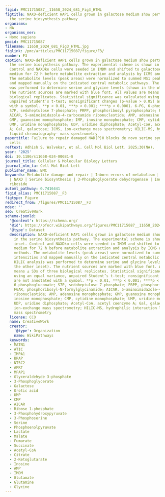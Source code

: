 ```yaml
---
figid: PMC11715087__11658_2024_681_Fig3_HTML
figtitle: NAXD-deficient HAP1 cells grown in galactose medium show perturbations in
  the serine biosynthesis pathway
organisms:
- NA
organisms_ner:
- Homo sapiens
pmcid: PMC11715087
filename: 11658_2024_681_Fig3_HTML.jpg
figlink: /pmc/articles/PMC11715087/figure/F3/
number: F3
caption: NAXD-deficient HAP1 cells grown in galactose medium show perturbations in
  the serine biosynthesis pathway. The experimental scheme is shown in the blue inset.
  Control and NAXDko cells were seeded in IMDM and shifted to galactose-containing
  medium for 72 h before metabolite extraction and analysis by ICMS and HILIC-MS methods.
  The metabolite levels (peak areas) were normalized to summed MS1 peak intensities
  and mapped manually on the indicated central metabolic pathways. The HILIC analysis
  was performed to determine serine and glycine levels (shown in the other inset).
  The nutrient sources are marked with blue font. All values are means ± SDs of three
  biological replicates. Statistical significance was calculated using an equal variance,
  unpaired Student’s t-test; nonsignificant changes (p-value > 0.05) are not annotated
  with a symbol. **p < 0.01, ***p < 0.001; ****p < 0.0001. 6-PG, 6-phosphogluconate;
  S7P, sedoheptulose 7-phosphate; PRPP, phosphoribosyl pyrophosphate; FGAR, phosphoribosyl-N-formylglycinamide;
  AICAR, 5-aminoimidazole-4-carboxamide ribonucleotide; AMP, adenosine monophosphate;
  GMP, guanosine monophosphate; IMP, inosine monophosphate; CMP, cytidine monophosphate;
  UMP, uridine monophosphate; UDP, uridine diphosphate; Acetyl-CoA, acetyl coenzyme
  A; Gal, galactose; ICMS, ion-exchange mass spectrometry; HILIC-MS, hydrophilic interaction
  liquid chromatography- mass spectrometry
papertitle: Failure to repair damaged NAD(P)H blocks de novo serine synthesis in human
  cells
reftext: Adhish S. Walvekar, et al. Cell Mol Biol Lett. 2025;30(NA).
year: '2025'
doi: 10.1186/s11658-024-00681-8
journal_title: Cellular & Molecular Biology Letters
journal_nlm_ta: Cell Mol Biol Lett
publisher_name: BMC
keywords: Metabolite damage and repair | Inborn errors of metabolism | NAD(P)H hydration
  | NAXD | Serine biosynthesis | 3-Phosphoglycerate dehydrogenase | Inosine | Nicotinamide
  riboside
automl_pathway: 0.7416441
figid_alias: PMC11715087__F3
figtype: Figure
redirect_from: /figures/PMC11715087__F3
ndex: ''
seo: CreativeWork
schema-jsonld:
  '@context': https://schema.org/
  '@id': https://pfocr.wikipathways.org/figures/PMC11715087__11658_2024_681_Fig3_HTML.html
  '@type': Dataset
  description: NAXD-deficient HAP1 cells grown in galactose medium show perturbations
    in the serine biosynthesis pathway. The experimental scheme is shown in the blue
    inset. Control and NAXDko cells were seeded in IMDM and shifted to galactose-containing
    medium for 72 h before metabolite extraction and analysis by ICMS and HILIC-MS
    methods. The metabolite levels (peak areas) were normalized to summed MS1 peak
    intensities and mapped manually on the indicated central metabolic pathways. The
    HILIC analysis was performed to determine serine and glycine levels (shown in
    the other inset). The nutrient sources are marked with blue font. All values are
    means ± SDs of three biological replicates. Statistical significance was calculated
    using an equal variance, unpaired Student’s t-test; nonsignificant changes (p-value > 0.05)
    are not annotated with a symbol. **p < 0.01, ***p < 0.001; ****p < 0.0001. 6-PG,
    6-phosphogluconate; S7P, sedoheptulose 7-phosphate; PRPP, phosphoribosyl pyrophosphate;
    FGAR, phosphoribosyl-N-formylglycinamide; AICAR, 5-aminoimidazole-4-carboxamide
    ribonucleotide; AMP, adenosine monophosphate; GMP, guanosine monophosphate; IMP,
    inosine monophosphate; CMP, cytidine monophosphate; UMP, uridine monophosphate;
    UDP, uridine diphosphate; Acetyl-CoA, acetyl coenzyme A; Gal, galactose; ICMS,
    ion-exchange mass spectrometry; HILIC-MS, hydrophilic interaction liquid chromatography-
    mass spectrometry
  license: CC0
  name: CreativeWork
  creator:
    '@type': Organization
    name: WikiPathways
  keywords:
  - MATN1
  - ATIC
  - IMPA1
  - BRAP
  - NT5C2
  - APRT
  - MFAP1
  - Glyceraldehyde 3-phosphate
  - 3-Phosphoglycerate
  - Galactose
  - Orotic acid
  - UMP
  - CMP
  - AICAR
  - Ribose 1-phosphate
  - 3-Phosphohydroxypyruvate
  - 3-Phosphoserine
  - Serine
  - Phosphoenolpyruvate
  - Lactate
  - Malate
  - Fumarate
  - Succinate
  - Acetyl-CoA
  - Citrate
  - 2-Ketoglutarate
  - Inosine
  - AMP
  - IMDM
  - Glutamate
  - Glutamine
  - Glycine
---
```

